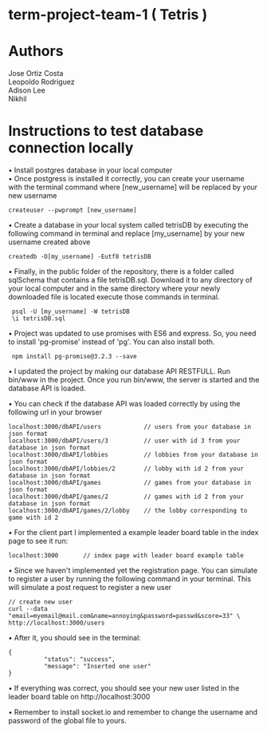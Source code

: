 # term-project-team-1 ( Tetris )
<h1> Authors </h1>
Jose Ortiz Costa </br>
Leopoldo Rodriguez </br>
Adison Lee </br>
Nikhil </br>

<h1> Instructions to test database connection locally </h1>
• Install postgres database in your local computer </br>
• Once postgress is installed it correctly, you can create your username with the terminal command where [new_username] will be replaced by your new username
    
    
    createuser --pwprompt [new_username]
    
• Create a database in your local system called tetrisDB by executing the following command in terminal and replace [my_username] by your new username created above

    createdb -O[my_username] -Eutf8 tetrisDB

• Finally, in the public folder of the repository, there is a folder called sqlSchema that contains a file tetrisDB.sql. Download it to any directory of your local computer
 and in the same directory where your newly downloaded file is located execute those commands in terminal. 
 
     psql -U [my_username] -W tetrisDB
     \i tetrisDB.sql

• Project was updated to use promises with ES6 and express. So, you need to install 'pg-promise' instead of 'pg'. You can also install both.

     npm install pg-promise@3.2.3 --save
     
• I updated the project by making our database API RESTFULL. Run bin/www in the project. Once you run bin/www, the server is started and the database API is loaded.

• You can check if the database API was loaded correctly by using the following url in your browser 

    localhost:3000/dbAPI/users            // users from your database in json format
    localhost:3000/dbAPI/users/3          // user with id 3 from your database in json format
    localhost:3000/dbAPI/lobbies          // lobbies from your database in json format
    localhost:3000/dbAPI/lobbies/2        // lobby with id 2 from your database in json format
    localhost:3000/dbAPI/games            // games from your database in json format
    localhost:3000/dbAPI/games/2          // games with id 2 from your database in json format
    localhost:3000/dbAPI/games/2/lobby    // the lobby corresponding to game with id 2

• For the client part I implemented a example leader board table in the index page to see it run:
 
    localhost:3000       // index page with leader board example table
    
• Since we haven't implemented yet the registration page. You can simulate to register a user by running the following command in your terminal. This will simulate a post request to register a new user

    // create new user
    curl --data "email=myemail@mail.com&name=annoying&password=passwd&score=33" \
    http://localhost:3000/users
    
    
• After it, you should see in the terminal: 

    {
              "status": "success",
              "message": "Inserted one user"
    }
    
• If everything was correct, you should see your new user listed in the leader board table on http://localhost:3000  

• Remember to install socket.io and remember to change the username and password of the global file to yours.
